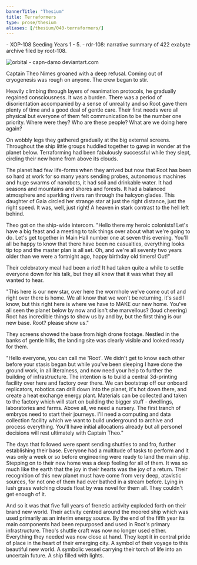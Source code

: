```yaml
--- 
bannerTitle: "Thesium" 
title: Terraformers 
type: prose/thesium
aliases: [/thesium/040-terraformers/]
---
```


<div class="data">
- XOP-108 Seeding Years 1 - 5.
- rdr-108: narrative summary of 422 exabyte archive filed by root-108.  
</div>

![orbital - capn-damo deviantart.com](/images/thesium/orbital.jpg)

Captain Theo Nimes groaned with a deep refusal. Coming out of cryogenesis was
rough on anyone. The crew began to stir. 

Heavily climbing through layers of reanimation protocols, he gradually regained
consciousness. It was a burden. There was a period of disorientation accompanied
by a sense of unreality and so Root gave them plenty of time and a good deal of
gentle care. Their first needs were all physical but everyone of them felt
communication to be the number one priority. Where were they? Who are these
people? What are we doing here again? 

On wobbly legs they gathered gradually at the big external screens. Throughout
the ship little groups huddled together to gawp in wonder at the planet below.
Terraforming had been fabulously successful while they slept, circling their new
home from above its clouds.

The planet had few life-forms when they arrived but now that Root has been so
hard at work for so many years sending probes, autonomous machines and huge
swarms of nanobots, it had soil and drinkable water. It had seasons and
mountains and shores and forests. It had a balanced atmosphere and sparkling
rivers ran through the halcyon glades. This daughter of Gaia circled her strange
star at just the right distance, just the right speed. It was, well, just right!
A heaven in stark contrast to the hell left behind. 

Theo got on the ship-wide intercom. "Hello there my heroic colonists! Let's have
a big feast and a meeting to talk things over about what we're going to do.
Let's get together in Main Hall number one at seven this evening. You'll all be
happy to know that there have been no casualties, everything looks tip top and
the master plan is all set. Oh, and we're all seventy two years older than we
were a fortnight ago, happy birthday old timers! Out!"

Their celebratory meal had been a riot! It had taken quite a while to settle
everyone down for his talk, but they all knew that it was what they all wanted
to hear.  

"This here is our new star, over here the wormhole we've come out of and right
over there is home. We all know that we won't be returning, it's sad I know, but
this right here is where we have to MAKE our new home. You've all seen the
planet below by now and isn't she marvellous? (loud cheering) Root has
incredible things to show us by and by, but the first thing is our new base.
Root? please show us."

They screens showed the base from high drone footage. Nestled in the banks of
gentle hills, the landing site was clearly visible and looked ready for them.

"Hello everyone, you can call me 'Root'. We didn't get to know each other before
your stasis began but while you've been sleeping I have done the ground work, in
all literalness, and now need your help to further the building of
infrastructure. The intention is to build a central 3d-printing facility over
here and factory over there. We can bootstrap off our onboard replicators,
robotics can drill down into the planet, it's hot down there, and create a heat
exchange energy plant. Materials can be collected and taken to the factory which
will start on building the bigger stuff - dwellings, laboratories and
farms. Above all, we need a nursery. The first tranch of embryos need to start
their journeys. I'll need a computing and data collection facility which
we want to build underground to archive and process everything. You'll have
initial allocations already but all personel decisions will rest ultimately with
Captain Theo."

The days that followed were spent sending shuttles to and fro, further
establishing their base. Everyone had a multitude of tasks to perform and it was
only a week or so before engineering were ready to land the main ship. Stepping
on to their new home was a deep feeling for all of them. It was so much like the
earth that the joy in their hearts was the joy of a return. Their recognition of
this new planet must have come from very deep, atavistic sources, for not one of
them had ever bathed in a stream before. Lying in lush grass watching clouds
float by was novel for them all. They couldn't get enough of it.

And so it was that five full years of frenetic activity exploded forth on their
brand new world. Their activity centred around the moored ship which was used
primarily as an interim energy source. By the end of the fifth year its main
components had been repurposed and used in Root's primary infrastructure.
Theo's shuttle craft was now no longer used either. Everything they needed was now
close at hand. They kept it in central pride of place in the heart of their
emerging city. A symbol of their voyage to this beautiful new world. A symbolic
vessel carrying their torch of life into an uncertain future. A ship filled with
lights.

